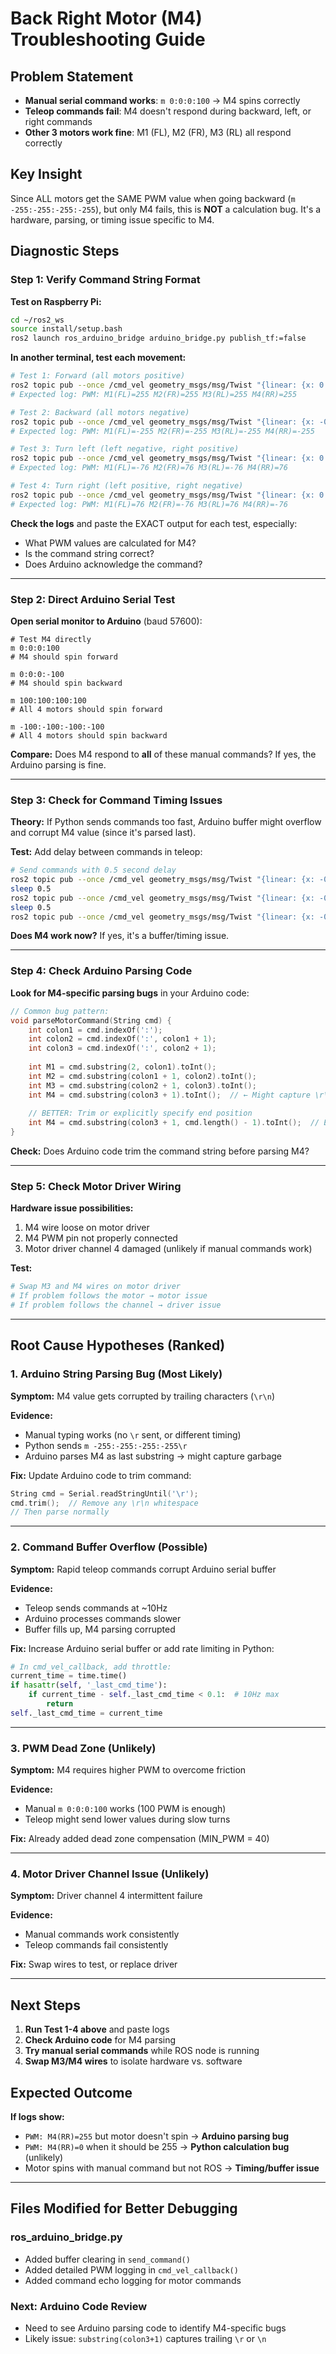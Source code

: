 # Back Right Motor (M4) Troubleshooting Guide

## Problem Statement
- **Manual serial command works**: `m 0:0:0:100` → M4 spins correctly
- **Teleop commands fail**: M4 doesn't respond during backward, left, or right commands
- **Other 3 motors work fine**: M1 (FL), M2 (FR), M3 (RL) all respond correctly

## Key Insight
Since ALL motors get the SAME PWM value when going backward (`m -255:-255:-255:-255`), but only M4 fails, this is **NOT** a calculation bug. It's a hardware, parsing, or timing issue specific to M4.

## Diagnostic Steps

### Step 1: Verify Command String Format

**Test on Raspberry Pi:**
```bash
cd ~/ros2_ws
source install/setup.bash
ros2 launch ros_arduino_bridge arduino_bridge.py publish_tf:=false
```

**In another terminal, test each movement:**
```bash
# Test 1: Forward (all motors positive)
ros2 topic pub --once /cmd_vel geometry_msgs/msg/Twist "{linear: {x: 0.5}, angular: {z: 0.0}}"
# Expected log: PWM: M1(FL)=255 M2(FR)=255 M3(RL)=255 M4(RR)=255

# Test 2: Backward (all motors negative)
ros2 topic pub --once /cmd_vel geometry_msgs/msg/Twist "{linear: {x: -0.5}, angular: {z: 0.0}}"
# Expected log: PWM: M1(FL)=-255 M2(FR)=-255 M3(RL)=-255 M4(RR)=-255

# Test 3: Turn left (left negative, right positive)
ros2 topic pub --once /cmd_vel geometry_msgs/msg/Twist "{linear: {x: 0.0}, angular: {z: 1.0}}"
# Expected log: PWM: M1(FL)=-76 M2(FR)=76 M3(RL)=-76 M4(RR)=76

# Test 4: Turn right (left positive, right negative)
ros2 topic pub --once /cmd_vel geometry_msgs/msg/Twist "{linear: {x: 0.0}, angular: {z: -1.0}}"
# Expected log: PWM: M1(FL)=76 M2(FR)=-76 M3(RL)=76 M4(RR)=-76
```

**Check the logs** and paste the EXACT output for each test, especially:
- What PWM values are calculated for M4?
- Is the command string correct?
- Does Arduino acknowledge the command?

---

### Step 2: Direct Arduino Serial Test

**Open serial monitor to Arduino** (baud 57600):

```
# Test M4 directly
m 0:0:0:100
# M4 should spin forward

m 0:0:0:-100
# M4 should spin backward

m 100:100:100:100
# All 4 motors should spin forward

m -100:-100:-100:-100
# All 4 motors should spin backward
```

**Compare:** Does M4 respond to **all** of these manual commands? If yes, the Arduino parsing is fine.

---

### Step 3: Check for Command Timing Issues

**Theory:** If Python sends commands too fast, Arduino buffer might overflow and corrupt M4 value (since it's parsed last).

**Test:** Add delay between commands in teleop:

```bash
# Send commands with 0.5 second delay
ros2 topic pub --once /cmd_vel geometry_msgs/msg/Twist "{linear: {x: -0.5}, angular: {z: 0.0}}"
sleep 0.5
ros2 topic pub --once /cmd_vel geometry_msgs/msg/Twist "{linear: {x: -0.5}, angular: {z: 0.0}}"
sleep 0.5
ros2 topic pub --once /cmd_vel geometry_msgs/msg/Twist "{linear: {x: -0.5}, angular: {z: 0.0}}"
```

**Does M4 work now?** If yes, it's a buffer/timing issue.

---

### Step 4: Check Arduino Parsing Code

**Look for M4-specific parsing bugs** in your Arduino code:

```cpp
// Common bug pattern:
void parseMotorCommand(String cmd) {
    int colon1 = cmd.indexOf(':');
    int colon2 = cmd.indexOf(':', colon1 + 1);
    int colon3 = cmd.indexOf(':', colon2 + 1);
    
    int M1 = cmd.substring(2, colon1).toInt();
    int M2 = cmd.substring(colon1 + 1, colon2).toInt();
    int M3 = cmd.substring(colon2 + 1, colon3).toInt();
    int M4 = cmd.substring(colon3 + 1).toInt();  // ← Might capture \r\n garbage!
    
    // BETTER: Trim or explicitly specify end position
    int M4 = cmd.substring(colon3 + 1, cmd.length() - 1).toInt();  // Exclude \r
}
```

**Check:** Does Arduino code trim the command string before parsing M4?

---

### Step 5: Check Motor Driver Wiring

**Hardware issue possibilities:**
1. M4 wire loose on motor driver
2. M4 PWM pin not properly connected
3. Motor driver channel 4 damaged (unlikely if manual commands work)

**Test:**
```bash
# Swap M3 and M4 wires on motor driver
# If problem follows the motor → motor issue
# If problem follows the channel → driver issue
```

---

## Root Cause Hypotheses (Ranked)

### 1. Arduino String Parsing Bug (Most Likely)
**Symptom:** M4 value gets corrupted by trailing characters (`\r\n`)

**Evidence:**
- Manual typing works (no `\r` sent, or different timing)
- Python sends `m -255:-255:-255:-255\r`
- Arduino parses M4 as last substring → might capture garbage

**Fix:** Update Arduino code to trim command:
```cpp
String cmd = Serial.readStringUntil('\r');
cmd.trim();  // Remove any \r\n whitespace
// Then parse normally
```

---

### 2. Command Buffer Overflow (Possible)
**Symptom:** Rapid teleop commands corrupt Arduino serial buffer

**Evidence:**
- Teleop sends commands at ~10Hz
- Arduino processes commands slower
- Buffer fills up, M4 parsing corrupted

**Fix:** Increase Arduino serial buffer or add rate limiting in Python:
```python
# In cmd_vel_callback, add throttle:
current_time = time.time()
if hasattr(self, '_last_cmd_time'):
    if current_time - self._last_cmd_time < 0.1:  # 10Hz max
        return
self._last_cmd_time = current_time
```

---

### 3. PWM Dead Zone (Unlikely)
**Symptom:** M4 requires higher PWM to overcome friction

**Evidence:**
- Manual `m 0:0:0:100` works (100 PWM is enough)
- Teleop might send lower values during slow turns

**Fix:** Already added dead zone compensation (MIN_PWM = 40)

---

### 4. Motor Driver Channel Issue (Unlikely)
**Symptom:** Driver channel 4 intermittent failure

**Evidence:**
- Manual commands work consistently
- Teleop commands fail consistently

**Fix:** Swap wires to test, or replace driver

---

## Next Steps

1. **Run Test 1-4 above** and paste logs
2. **Check Arduino code** for M4 parsing
3. **Try manual serial commands** while ROS node is running
4. **Swap M3/M4 wires** to isolate hardware vs. software

## Expected Outcome

**If logs show:**
- `PWM: M4(RR)=255` but motor doesn't spin → **Arduino parsing bug**
- `PWM: M4(RR)=0` when it should be 255 → **Python calculation bug** (unlikely)
- Motor spins with manual command but not ROS → **Timing/buffer issue**

---

## Files Modified for Better Debugging

### ros_arduino_bridge.py
- Added buffer clearing in `send_command()`
- Added detailed PWM logging in `cmd_vel_callback()`
- Added command echo logging for motor commands

### Next: Arduino Code Review
- Need to see Arduino parsing code to identify M4-specific bugs
- Likely issue: `substring(colon3+1)` captures trailing `\r` or `\n`
